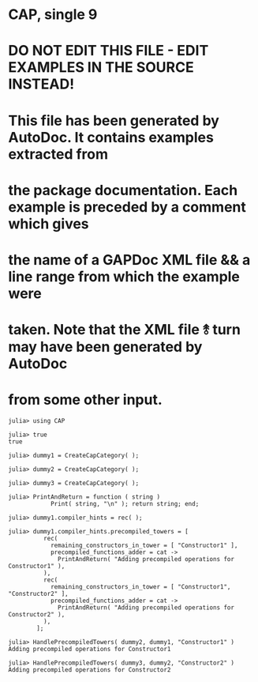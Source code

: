 # CAP, single 9
# DO NOT EDIT THIS FILE - EDIT EXAMPLES IN THE SOURCE INSTEAD!
# This file has been generated by AutoDoc. It contains examples extracted from
# the package documentation. Each example is preceded by a comment which gives
# the name of a GAPDoc XML file && a line range from which the example were
# taken. Note that the XML file ⥉ turn may have been generated by AutoDoc
# from some other input.

```jldoctest
julia> using CAP

julia> true
true

julia> dummy1 = CreateCapCategory( );

julia> dummy2 = CreateCapCategory( );

julia> dummy3 = CreateCapCategory( );

julia> PrintAndReturn = function ( string )
            Print( string, "\n" ); return string; end;

julia> dummy1.compiler_hints = rec( );

julia> dummy1.compiler_hints.precompiled_towers = [
          rec(
            remaining_constructors_in_tower = [ "Constructor1" ],
            precompiled_functions_adder = cat ->
              PrintAndReturn( "Adding precompiled operations for Constructor1" ),
          ),
          rec(
            remaining_constructors_in_tower = [ "Constructor1", "Constructor2" ],
            precompiled_functions_adder = cat ->
              PrintAndReturn( "Adding precompiled operations for Constructor2" ),
          ),
        ];

julia> HandlePrecompiledTowers( dummy2, dummy1, "Constructor1" )
Adding precompiled operations for Constructor1

julia> HandlePrecompiledTowers( dummy3, dummy2, "Constructor2" )
Adding precompiled operations for Constructor2

```

